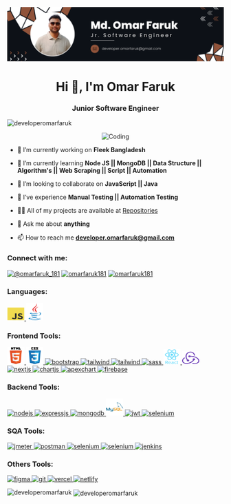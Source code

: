 
<div align="center"> <img src="https://github.com/DeveloperOmarFaruk/DeveloperOmarFaruk/blob/main/Jr.SoftEngBanner.png?raw=true" alt="developeromarfaruk" /> </div>
<h1 align="center">Hi 👋, I'm Omar Faruk</h1>
<h3 align="center">Junior Software Engineer</h3>

<p align="left"> <img src="https://komarev.com/ghpvc/?username=developeromarfaruk&label=Profile%20views&color=0e75b6&style=flat" alt="developeromarfaruk" /> </p>


<p align="center"> <img  alt="Coding" width="1200" src="https://as2.ftcdn.net/v2/jpg/05/39/88/85/1000_F_539888570_Ulna4F8TWGuP0TNmcs5GJNk9jxxnMzYU.jpg"/> 

</p>





- 🔭 I’m currently working on **Fleek Bangladesh**
  
- 🌱 I’m currently learning **Node JS || MongoDB || Data Structure || Algorithm's || Web Scraping || Script || Automation**

- 👯 I’m looking to collaborate on **JavaScript || Java**
  
- 🌱 I’ve experience **Manual Testing || Automation Testing**

- 👨‍💻 All of my projects are available at [Repositories](https://github.com/DeveloperOmarFaruk?tab=repositories)

- 💬 Ask me about **anything**

- 📫 How to reach me **developer.omarfaruk@gmail.com**

<h3 align="left">Connect with me:</h3>
<p align="left">
<a href="https://twitter.com/@omarfaruk_181" target="blank"><img align="center" src="https://raw.githubusercontent.com/rahuldkjain/github-profile-readme-generator/master/src/images/icons/Social/twitter.svg" alt="@omarfaruk_181" height="30" width="35" /></a>
<a href="https://linkedin.com/in/omarfaruk181" target="blank"><img align="center" src="https://raw.githubusercontent.com/rahuldkjain/github-profile-readme-generator/master/src/images/icons/Social/linked-in-alt.svg" alt="omarfaruk181" height="30" width="35" /></a>
<a href="https://instagram.com/omarfaruk181" target="blank"><img align="center" src="https://raw.githubusercontent.com/rahuldkjain/github-profile-readme-generator/master/src/images/icons/Social/instagram.svg" alt="omarfaruk181" height="30" width="35" /></a>
</p>

<h3 align="left">Languages:</h3>

<p align="left">
 <a href="https://developer.mozilla.org/en-US/docs/Web/JavaScript" target="_blank" rel="noreferrer"> <img src="https://raw.githubusercontent.com/devicons/devicon/master/icons/javascript/javascript-original.svg" alt="javascript" width="40" height="30"/> </a>
 <a href="https://www.java.com" target="_blank" rel="noreferrer"> <img src="https://raw.githubusercontent.com/devicons/devicon/master/icons/java/java-original.svg" alt="java" width="40" height="40"/> </a> 
 </p>





<h3 align="left">Frontend Tools:</h3>
<p align="left">
  <a href="https://www.w3.org/html/" target="_blank" rel="noreferrer"> <img src="https://raw.githubusercontent.com/devicons/devicon/master/icons/html5/html5-original-wordmark.svg" alt="html5" width="40" height="40"/> </a> 
<a href="https://www.w3schools.com/css/" target="_blank" rel="noreferrer"> <img src="https://raw.githubusercontent.com/devicons/devicon/master/icons/css3/css3-original-wordmark.svg" alt="css3" width="40" height="40"/> </a> 
  <a href="https://getbootstrap.com" target="_blank" rel="noreferrer"> <img src="https://icons.getbootstrap.com/assets/img/icons-hero.png" alt="bootstrap" width="40" height="35"/> </a> 
<a href="https://tailwindcss.com/" target="_blank" rel="noreferrer"> <img src="https://www.vectorlogo.zone/logos/tailwindcss/tailwindcss-icon.svg" alt="tailwind" width="40" height="40"/> </a> 
<a href="https://mui.com/" target="_blank" rel="noreferrer"> <img src="https://v4.material-ui.com/static/logo.png" alt="tailwind" width="40" height="40"/> </a> 
<a href="https://daisyui.com/" target="_blank" rel="noreferrer"> <img src="https://res.cloudinary.com/hl8zoliad/image/fetch/f_auto/https%3A%2F%2Fraw.githubusercontent.com%2Fsaadeghi%2Fdaisyui%2Fmaster%2Fsrc%2Fdocs%2Fstatic%2Fimages%2Fdaisyui-logo%2Ffavicon-192.png" alt="sass" width="40" height="40"/> </a> 
 <a href="https://reactjs.org" target="_blank" rel="noreferrer"> <img src="https://raw.githubusercontent.com/devicons/devicon/master/icons/react/react-original-wordmark.svg" alt="react" width="40" height="35"/> </a> 
<a href="https://redux.js.org" target="_blank" rel="noreferrer"> <img src="https://raw.githubusercontent.com/devicons/devicon/master/icons/redux/redux-original.svg" alt="redux" width="40" height="30"/> </a> 
<a href="https://nextjs.org" target="_blank" rel="noreferrer"> <img src="https://miro.medium.com/v2/resize:fit:983/1*W0fC854FAMD1EP60bnl2lg.png" alt="nextjs" width="30" height="30"/> </a> 
<a href="https://www.chartjs.org" target="_blank" rel="noreferrer"> <img src="https://www.chartjs.org/media/logo-title.svg" alt="chartjs" width="40" height="40"/> </a>
 <a href="https://apexcharts.com" target="_blank" rel="noreferrer"> <img src="https://assets.codepen.io/1750909/internal/avatars/users/default.png?fit=crop&format=auto&height=256&version=1532167144&width=256" alt="apexchart" width="40" height="40"/> </a>
  <a href="https://firebase.google.com/" target="_blank" rel="noreferrer"> <img src="https://firebase.google.com/static/images/brand-guidelines/logo-logomark.png" alt="firebase" width="40" height="40"/> </a>
</p>

<h3 align="left">Backend Tools:</h3>
<p align="left">
 <a href="https://nodejs.org/en" target="_blank" rel="noreferrer"> <img src="https://encrypted-tbn0.gstatic.com/images?q=tbn:ANd9GcTlFODKbqBRmXGuaOw1mqeUC1huENWvZwBzcg&s" alt="nodejs" width="40" height="30"/> </a> 
 <a href="https://expressjs.com/" target="_blank" rel="noreferrer"> <img src="https://mvpdevelopmentteam.com/wp-content/uploads/2024/02/vector-2-3.png" alt="expressjs" width="40" height="30"/> </a> 
 <a href="https://www.mongodb.com/" target="_blank" rel="noreferrer"> <img src="https://asset.brandfetch.io/ideyyfT0Lp/idhHZwYUWa.png" alt="mongodb" width="40" height="30"/> </a> 
<a href="https://www.mysql.com/" target="_blank" rel="noreferrer"> <img src="https://raw.githubusercontent.com/devicons/devicon/master/icons/mysql/mysql-original-wordmark.svg" alt="mysql" width="40" height="40"/> </a> 
 <a href="https://jwt.io/" target="_blank" rel="noreferrer"> <img src="https://seeklogo.com/images/J/json-web-tokens-jwt-io-logo-C003DEC47A-seeklogo.com.png" alt="jwt" width="40" height="30"/> </a> 
<a href="https://www.apachefriends.org/" target="_blank" rel="noreferrer"> <img src="https://cdn2.iconfinder.com/data/icons/pack1-baco-flurry-icons-style/512/XAMPP.png" alt="selenium" width="40" height="35"/> </a> 
</p>


<h3 align="left">SQA Tools:</h3>
<p><a href="https://jmeter.apache.org/" target="_blank" rel="noreferrer"> <img src="https://upload.wikimedia.org/wikipedia/commons/thumb/7/7e/Apache_Feather_Logo.svg/1200px-Apache_Feather_Logo.svg.png" alt="jmeter" width="40" height="35"/> </a> 
<a href="https://postman.com" target="_blank" rel="noreferrer"> <img src="https://www.vectorlogo.zone/logos/getpostman/getpostman-icon.svg" alt="postman" width="40" height="37"/> </a>  
<a href="https://www.selenium.dev" target="_blank" rel="noreferrer"> <img src="https://raw.githubusercontent.com/detain/svg-logos/780f25886640cef088af994181646db2f6b1a3f8/svg/selenium-logo.svg" alt="selenium" width="40" height="35"/> </a> 
<a href="https://appium.io/docs/en/2.1/" target="_blank" rel="noreferrer"> <img src="https://static-00.iconduck.com/assets.00/appium-icon-511x512-rm65wi9n.png" alt="selenium" width="40" height="35"/> </a> 
<a href="https://www.jenkins.io" target="_blank" rel="noreferrer"> <img src="https://www.vectorlogo.zone/logos/jenkins/jenkins-icon.svg" alt="jenkins" width="40" height="40"/> </a> </p>

<h3 align="left">Others Tools:</h3>

<p align="left">
 
<a href="https://www.figma.com/" target="_blank" rel="noreferrer"> <img src="https://www.vectorlogo.zone/logos/figma/figma-icon.svg" alt="figma" width="40" height="30"/> </a> 
<a href="https://git-scm.com/" target="_blank" rel="noreferrer"> <img src="https://www.vectorlogo.zone/logos/git-scm/git-scm-icon.svg" alt="git" width="40" height="30"/> </a> 
<a href="https://vercel.com/" target="_blank" rel="noreferrer"> <img src="https://asset.brandfetch.io/idBNXhKpAC/idQrTlghEy.png" alt="vercel" width="40" height="30"/> </a> 
<a href="https://www.netlify.com/" target="_blank" rel="noreferrer"> <img src="https://d2ooyrflu7lhqd.cloudfront.net/Netlify_728eb56ecf.jpeg" alt="netlify" width="40" height="30"/> </a> 
</p>

<p><img align="left" src="https://github-readme-stats.vercel.app/api/top-langs?username=developeromarfaruk&show_icons=true&theme=radical&title_color=bd0078&text_color=0090c3&locale=en&layout=compact" alt="developeromarfaruk" /></p>

<p>&nbsp;<img align="center" src="https://github-readme-stats.vercel.app/api?username=developeromarfaruk&show_icons=true&theme=radical&title_color=bd0078&text_color=0091c2&locale=en" alt="developeromarfaruk" /></p>
 

